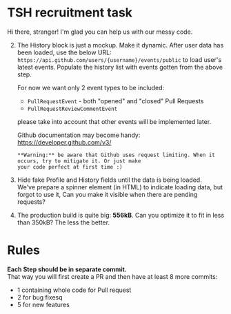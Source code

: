 # TSH recruitment task

Hi there, stranger! I'm glad you can help us with our messy code.

2. The History block is just a mockup. Make it dynamic. After user data has been loaded, use the below URL:
    `https://api.github.com/users/{username}/events/public` 
    to load user's latest events. Populate the history list with events gotten from the above step. 
    
    For now we want only 2 event types to be included:

    * `PullRequestEvent` - both "opened" and "closed" Pull Requests
    * `PullRequestReviewCommentEvent` 
    
    please take into account that other events will be implemented later.
    
    Github documentation may become handy: https://developer.github.com/v3/

    
    ```
    **Warning:** be aware that Github uses request limiting. When it occurs, try to mitigate it. Or just make 
    your code perfect at first time :)
    ```

3. Hide fake Profile and History fields until the data is being loaded.   
We've prepare a spinner element (in HTML) to indicate loading data, but forgot to use it, Can you make it visible 
when there are pending requests?

5. The production build is quite big: **556kB**. Can you optimize it to fit in less than 350kB? The less 
the better.


# Rules

**Each Step should be in separate commit.**   
That way you will first create a PR and then have at least 8 more commits:
* 1 containing whole code for Pull request
* 2 for bug fixesq
* 5 for new features 

